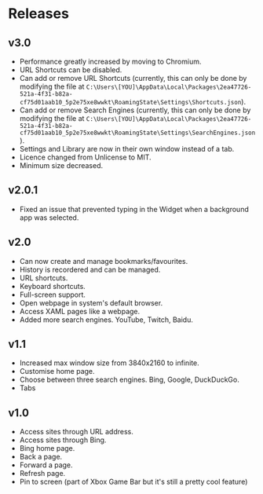 # Releases
## v3.0
- Performance greatly increased by moving to Chromium.
- URL Shortcuts can be disabled.
- Can add or remove URL Shortcuts (currently, this can only be done by modifying the file at `C:\Users\[YOU]\AppData\Local\Packages\2ea47726-521a-4f31-b82a-cf75d01aab10_5p2e75xe8wwkt\RoamingState\Settings\Shortcuts.json`).
- Can add or remove Search Engines (currently, this can only be done by modifying the file at `C:\Users\[YOU]\AppData\Local\Packages\2ea47726-521a-4f31-b82a-cf75d01aab10_5p2e75xe8wwkt\RoamingState\Settings\SearchEngines.json`).
- Settings and Library are now in their own window instead of a tab.
- Licence changed from Unlicense to MIT.
- Minimum size decreased.

## v2.0.1
- Fixed an issue that prevented typing in the Widget when a background app was selected.

## v2.0
- Can now create and manage bookmarks/favourites.
- History is recordered and can be managed.
- URL shortcuts.
- Keyboard shortcuts.
- Full-screen support.
- Open webpage in system's default browser.
- Access XAML pages like a webpage.
- Added more search engines. YouTube, Twitch, Baidu.

## v1.1
- Increased max window size from 3840x2160 to infinite.
- Customise home page.
- Choose between three search engines. Bing, Google, DuckDuckGo.
- Tabs

## v1.0
- Access sites through URL address.
- Access sites through Bing.
- Bing home page.
- Back a page.
- Forward a page.
- Refresh page.
- Pin to screen (part of Xbox Game Bar but it's still a pretty cool feature)
